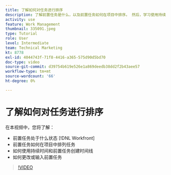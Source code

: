 ```yaml
---
title: 了解如何对任务进行排序
description: 了解前置任务是什么，以及前置任务如何在项目中排序。 然后，学习使用持续时间和前置任务创建时间线。
activity: use
feature: Work Management
thumbnail: 335091.jpeg
type: Tutorial
role: User
level: Intermediate
team: Technical Marketing
kt: 8778
exl-id: 4044743f-71f8-4416-a365-575d90d5bd70
doc-type: video
source-git-commit: d39754b619e526e1a869deedb38dd2f2b43aee57
workflow-type: tm+mt
source-wordcount: '66'
ht-degree: 0%

---
```


# 了解如何对任务进行排序

在本视频中，您将了解：

* 前置任务处于什么状态 [!DNL  Workfront]
* 前置任务如何在项目中排列任务
* 如何使用持续时间和前置任务创建时间线
* 如何更改或输入前置任务

>[!VIDEO](https://video.tv.adobe.com/v/335091/?quality=12)

<!---
Learn more urls
There’s a lot more you can learn about predecessors, such as dependency type and lag. [!DNL Workfront] recommends getting the basics down first, then pulling those other features into your project planning. If you’re curious, here are some articles about additional functionality.
Overview of task predecessors
Create predecessor relationships by chaining tasks
Creating a predecessor relationship on the task list
Overview of lag types
Overview of task dependency types
--->
